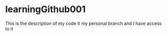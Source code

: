 # learningGithub001

This is the description of my code 
it my personal branch 
and I have access to it

